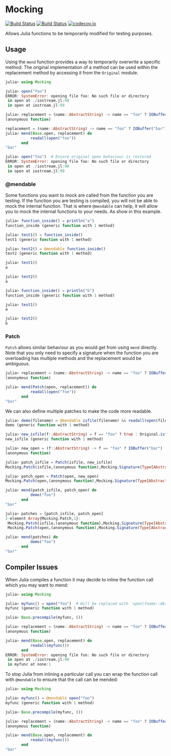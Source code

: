 # Mocking

[![Build Status](https://travis-ci.org/invenia/Mocking.jl.svg?branch=master)](https://travis-ci.org/invenia/Mocking.jl)
[![Build Status](https://ci.appveyor.com/api/projects/status/la041r86v6p5k24x?svg=true)](https://ci.appveyor.com/project/omus/mocking-jl)
[![codecov.io](http://codecov.io/github/invenia/Mocking.jl/coverage.svg?branch=master)](http://codecov.io/github/invenia/Mocking.jl?branch=master)

Allows Julia functions to be temporarily modified for testing purposes.


## Usage

Using the `mend` function provides a way to temporarily overwrite a specific method. The original implementation of a method can be used within the replacement method by accessing it from the `Original` module.

```julia
julia> using Mocking

julia> open("foo")
ERROR: SystemError: opening file foo: No such file or directory
 in open at ./iostream.jl:90
 in open at iostream.jl:99

julia> replacement = (name::AbstractString) -> name == "foo" ? IOBuffer("bar") : Original.open(name)
(anonymous function)

replacement = (name::AbstractString) -> name == "foo" ? IOBuffer("bar") : Original.open(name)
julia> mend(Base.open, replacement) do
           readall(open("foo"))
       end
"bar"

julia> open("foo")  # Ensure original open behaviour is restored
ERROR: SystemError: opening file foo: No such file or directory
 in open at ./iostream.jl:90
 in open at iostream.jl:99
```

### @mendable

Some functions you want to mock are called from the function you are testing. If the function you are testing is compiled, you will not be able to mock the internal function. That is where `@mendable` can help, it will allow you to mock the internal functions to your needs. As show in this example.

```julia
julia> function_inside() = println("a")
function_inside (generic function with 1 method)

julia> test1() = function_inside()
test1 (generic function with 1 method)

julia> test2() = @mendable function_inside()
test2 (generic function with 1 method)

julia> test1()
a

julia> test2()
a

julia> function_inside() = println("b")
function_inside (generic function with 1 method)

julia> test1()
a

julia> test2()
b
```

### Patch

`Patch` allows similar behaviour as you would get from using `mend` directly. Note that you only need to specify a signature when the function you are overloading has multiple methods and the replacement would be ambiguous.

```julia
julia> replacement = (name::AbstractString) -> name == "foo" ? IOBuffer("bar") : Original.open(name)
(anonymous function)

julia> mend(Patch(open, replacement)) do
           readall(open("foo"))
       end
"bar"
```

We can also define multiple patches to make the code more readable.

```julia
julia> demo(filename) = @mendable isfile(filename) && readall(open(filename)) # this is just so we can show both calls are being used
demo (generic function with 1 method)

julia> new_isfile(f::AbstractString) = f == "foo" ? true : Original.isfile(f)
new_isfile (generic function with 1 method)

julia> new_open = (f::AbstractString) -> f == "foo" ? IOBuffer("bar") : Original.open(f)
(anonymous function)

julia> patch_isfile = Patch(isfile, new_isfile)
Mocking.Patch(isfile,(anonymous function),Mocking.Signature(Type[AbstractString]))

julia> patch_open = Patch(open, new_open)
Mocking.Patch(open,(anonymous function),Mocking.Signature(Type[AbstractString]))

julia> mend(patch_isfile, patch_open) do
           demo("foo")
       end
"bar"

julia> patches = [patch_isfile, patch_open]
2-element Array{Mocking.Patch,1}:
 Mocking.Patch(isfile,(anonymous function),Mocking.Signature(Type[AbstractString]))
 Mocking.Patch(open,(anonymous function),Mocking.Signature(Type[AbstractString]))

julia> mend(patches) do
           demo("foo")
       end
"bar"
```

## Compiler Issues

When Julia compiles a function it may decide to inline the function call which you may want to mend:
```julia
julia> using Mocking

julia> myfunc() = open("foo")  # Will be replaced with `open(fname::AbstractString, rd::Bool, wr::Bool, cr::Bool, tr::Bool, ff::Bool)`
myfunc (generic function with 1 method)

julia> Base.precompile(myfunc, ())

julia> replacement = (name::AbstractString) -> name == "foo" ? IOBuffer("bar") : Original.open(name)
(anonymous function)

julia> mend(Base.open, replacement) do
           readall(myfunc())
       end
ERROR: SystemError: opening file foo: No such file or directory
 in open at ./iostream.jl:90
 in myfunc at none:1
```

To stop Julia from inlining a particular call you can wrap the function call with `@mendable` to ensure that the call can be mended:
```julia
julia> using Mocking

julia> myfunc() = @mendable open("foo")
myfunc (generic function with 1 method)

julia> Base.precompile(myfunc, ())

julia> replacement = (name::AbstractString) -> name == "foo" ? IOBuffer("bar") : Original.open(name)
(anonymous function)

julia> mend(Base.open, replacement) do
           readall(myfunc())
       end
"bar"
```
